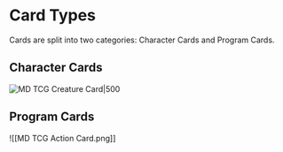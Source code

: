 # Card Types
Cards are split into two categories: Character Cards and Program Cards.
## Character Cards
![MD TCG Creature Card|500](MD%20TCG%20Creature%20Card.png)
## Program Cards
![[MD TCG Action Card.png]]
